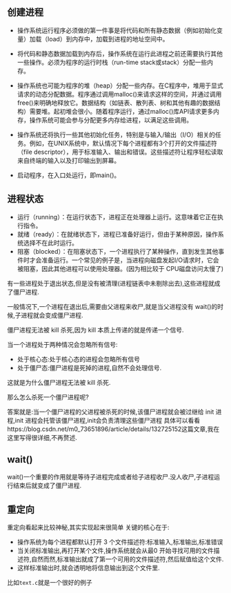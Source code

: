 ## 创建进程
- 操作系统运行程序必须做的第一件事是将代码和所有静态数据（例如初始化变量）加载（load）到内存中，加载到进程的地址空间中。

- 将代码和静态数据加载到内存后，操作系统在运行此进程之前还需要执行其他一些操作。必须为程序的运行时栈（run-time stack或stack）分配一些内存。

- 操作系统也可能为程序的堆（heap）分配一些内存。在C程序中，堆用于显式请求的动态分配数据。程序通过调用malloc()来请求这样的空间，并通过调用free()来明确地释放它。数据结构（如链表、散列表、树和其他有趣的数据结构）需要堆。起初堆会很小。随着程序运行，通过malloc()库API请求更多内存，操作系统可能会参与分配更多内存给进程，以满足这些调用。

- 操作系统还将执行一些其他初始化任务，特别是与输入/输出（I/O）相关的任务。例如，在UNIX系统中，默认情况下每个进程都有3个打开的文件描述符（file descriptor），用于标准输入、输出和错误。这些描述符让程序轻松读取来自终端的输入以及打印输出到屏幕。
- 启动程序，在入口处运行，即main()。


## 进程状态
- 运行（running）：在运行状态下，进程正在处理器上运行。这意味着它正在执行指令。
- 就绪（ready）：在就绪状态下，进程已准备好运行，但由于某种原因，操作系统选择不在此时运行。
- 阻塞（blocked）：在阻塞状态下，一个进程执行了某种操作，直到发生其他事件时才会准备运行。一个常见的例子是，当进程向磁盘发起I/O请求时，它会被阻塞，因此其他进程可以使用处理器。(因为相比较于 CPU磁盘访问太慢了)


有一些进程处于退出状态,但是没有被清理(进程链表中未剔除出去),这些进程就成了僵尸进程.

一般情况下,一个进程在退出后,需要由父进程来收尸,就是当父进程没有 wait()的时候,子进程就会变成僵尸进程.

僵尸进程无法被 kill 杀死,因为 kill 本质上传递的就是传递一个信号.

当一个进程处于两种情况会忽略所有信号:
- 处于核心态:处于核心态的进程会忽略所有信号
- 处于僵尸态:僵尸进程是死掉的进程,自然不会处理信号.

这就是为什么僵尸进程无法被 kill 杀死.

那么怎么杀死一个僵尸进程呢?

答案就是:当一个僵尸进程的父进程被杀死的时候,该僵尸进程就会被过继给 init 进程,init 进程会托管该僵尸进程,init会负责清理这些僵尸进程
具体可以看看https://blog.csdn.net/m0_73651896/article/details/132725152这篇文章,我在这里写得很详细,不再赘述.

## wait()
wait()一个重要的作用就是等待子进程完成或者给子进程收尸.没人收尸,子进程运行结束后就变成了僵尸进程.

## 重定向
重定向看起来比较神秘,其实实现起来很简单
关键的核心在于:
- 操作系统为每个进程都默认打开 3 个文件描述符:标准输入,标准输出,标准错误
- 当关闭标准输出,再打开某个文件,操作系统就会从最0 开始寻找可用的文件描述符,自然而然,标准输出就成了第一个可用的文件描述符,然后赋值给这个文件.
- 这样标准输出时,就会透明地将信息输出到这个文件里.

比如`text.c`就是一个很好的例子


